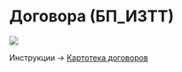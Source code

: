 # Договора (БП\_ИЗТТ)

![](<../../.gitbook/assets/image (494).png>)

Инструкции -> [Картотека договоров](../sozdanie-dokumentov/)
